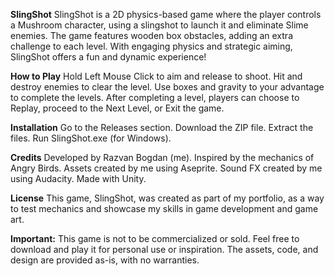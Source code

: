 **SlingShot**
SlingShot is a 2D physics-based game where the player controls a Mushroom character, using a slingshot to launch it and eliminate Slime enemies.
The game features wooden box obstacles, adding an extra challenge to each level.
With engaging physics and strategic aiming, SlingShot offers a fun and dynamic experience!

**How to Play**
Hold Left Mouse Click to aim and release to shoot.
Hit and destroy enemies to clear the level.
Use boxes and gravity to your advantage to complete the levels.
After completing a level, players can choose to Replay, proceed to the Next Level, or Exit the game.

**Installation**
Go to the Releases section.
Download the ZIP file.
Extract the files.
Run SlingShot.exe (for Windows).

**Credits**
Developed by Razvan Bogdan (me).
Inspired by the mechanics of Angry Birds.
Assets created by me using Aseprite.
Sound FX created by me using Audacity.
Made with Unity.

**License**
This game, SlingShot, was created as part of my portfolio, as a way to test mechanics and showcase my skills in game development and game art.

**Important:**
This game is not to be commercialized or sold.
Feel free to download and play it for personal use or inspiration.
The assets, code, and design are provided as-is, with no warranties.
